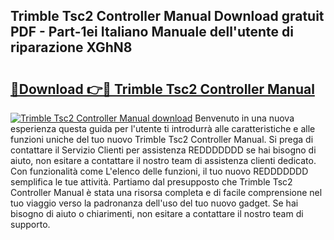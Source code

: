 ## Trimble Tsc2 Controller Manual Download gratuit PDF - Part-1ei Italiano Manuale dell'utente di riparazione XGhN8

# <h2><a href="http://dffkiq.blite.top/?on=Trimble+Tsc2+Controller+Manual">🔗Download 👉🔴 Trimble Tsc2 Controller Manual</a></h2>

[![Trimble Tsc2 Controller Manual download](https://i.imgur.com/lujVjoI.png)](http://dffkiq.blite.top/?on=Trimble+Tsc2+Controller+Manual)
Benvenuto in una nuova esperienza questa guida per l'utente ti introdurrà alle caratteristiche e alle funzioni uniche del tuo nuovo Trimble Tsc2 Controller Manual. Si prega di contattare il Servizio Clienti per assistenza REDDDDDDD se hai bisogno di aiuto, non esitare a contattare il nostro team di assistenza clienti dedicato. Con funzionalità come L'elenco delle funzioni, il tuo nuovo REDDDDDDD semplifica le tue attività. Partiamo dal presupposto che Trimble Tsc2 Controller Manual è stata una risorsa completa e di facile comprensione nel tuo viaggio verso la padronanza dell'uso del tuo nuovo gadget. Se hai bisogno di aiuto o chiarimenti, non esitare a contattare il nostro team di supporto.
